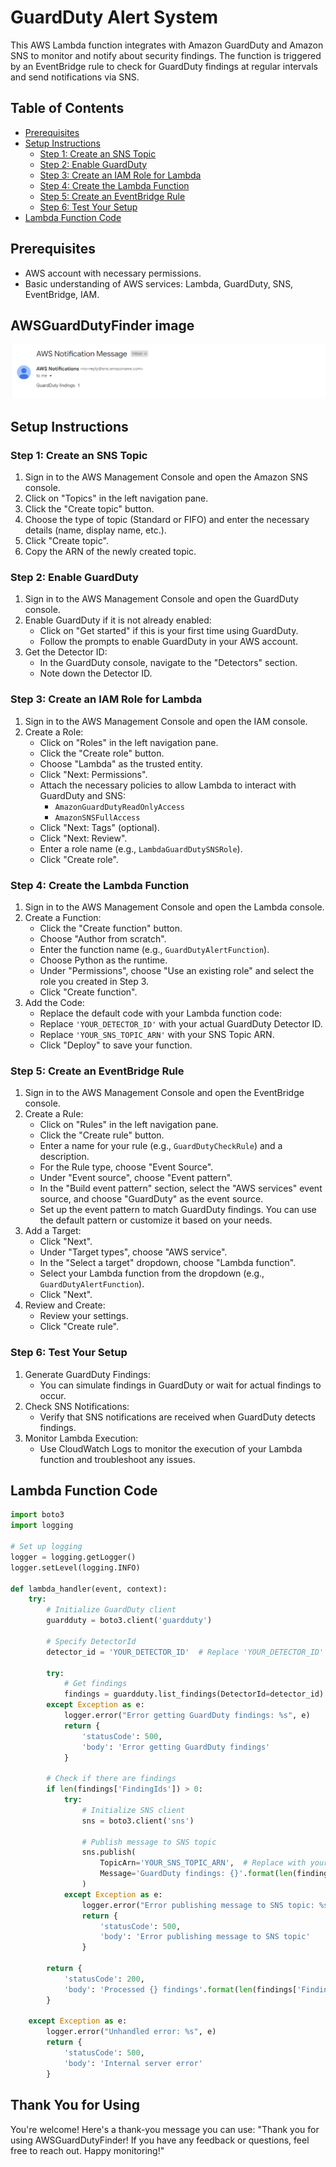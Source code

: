 # GuardDuty Alert System

This AWS Lambda function integrates with Amazon GuardDuty and Amazon SNS to monitor and notify about security findings. The function is triggered by an EventBridge rule to check for GuardDuty findings at regular intervals and send notifications via SNS.

## Table of Contents

- [Prerequisites](#prerequisites)
- [Setup Instructions](#setup-instructions)
  - [Step 1: Create an SNS Topic](#step-1-create-an-sns-topic)
  - [Step 2: Enable GuardDuty](#step-2-enable-guardduty)
  - [Step 3: Create an IAM Role for Lambda](#step-3-create-an-iam-role-for-lambda)
  - [Step 4: Create the Lambda Function](#step-4-create-the-lambda-function)
  - [Step 5: Create an EventBridge Rule](#step-5-create-an-eventbridge-rule)
  - [Step 6: Test Your Setup](#step-6-test-your-setup)
- [Lambda Function Code](#lambda-function-code)

## Prerequisites

- AWS account with necessary permissions.
- Basic understanding of AWS services: Lambda, GuardDuty, SNS, EventBridge, IAM.

## AWSGuardDutyFinder image
![DorkHunter image](AWSGuardDutyFinder.png)

## Setup Instructions

### Step 1: Create an SNS Topic

1. Sign in to the AWS Management Console and open the Amazon SNS console.
2. Click on "Topics" in the left navigation pane.
3. Click the "Create topic" button.
4. Choose the type of topic (Standard or FIFO) and enter the necessary details (name, display name, etc.).
5. Click "Create topic".
6. Copy the ARN of the newly created topic.

### Step 2: Enable GuardDuty

1. Sign in to the AWS Management Console and open the GuardDuty console.
2. Enable GuardDuty if it is not already enabled:
   - Click on "Get started" if this is your first time using GuardDuty.
   - Follow the prompts to enable GuardDuty in your AWS account.
3. Get the Detector ID:
   - In the GuardDuty console, navigate to the "Detectors" section.
   - Note down the Detector ID.

### Step 3: Create an IAM Role for Lambda

1. Sign in to the AWS Management Console and open the IAM console.
2. Create a Role:
   - Click on "Roles" in the left navigation pane.
   - Click the "Create role" button.
   - Choose "Lambda" as the trusted entity.
   - Click "Next: Permissions".
   - Attach the necessary policies to allow Lambda to interact with GuardDuty and SNS:
     - `AmazonGuardDutyReadOnlyAccess`
     - `AmazonSNSFullAccess`
   - Click "Next: Tags" (optional).
   - Click "Next: Review".
   - Enter a role name (e.g., `LambdaGuardDutySNSRole`).
   - Click "Create role".

### Step 4: Create the Lambda Function

1. Sign in to the AWS Management Console and open the Lambda console.
2. Create a Function:
   - Click the "Create function" button.
   - Choose "Author from scratch".
   - Enter the function name (e.g., `GuardDutyAlertFunction`).
   - Choose Python as the runtime.
   - Under "Permissions", choose "Use an existing role" and select the role you created in Step 3.
   - Click "Create function".
3. Add the Code:
   - Replace the default code with your Lambda function code:
   - Replace `'YOUR_DETECTOR_ID'` with your actual GuardDuty Detector ID.
   - Replace `'YOUR_SNS_TOPIC_ARN'` with your SNS Topic ARN.
   - Click "Deploy" to save your function.

### Step 5: Create an EventBridge Rule

1. Sign in to the AWS Management Console and open the EventBridge console.
2. Create a Rule:
   - Click on "Rules" in the left navigation pane.
   - Click the "Create rule" button.
   - Enter a name for your rule (e.g., `GuardDutyCheckRule`) and a description.
   - For the Rule type, choose "Event Source".
   - Under "Event source", choose "Event pattern".
   - In the "Build event pattern" section, select the "AWS services" event source, and choose "GuardDuty" as the event source.
   - Set up the event pattern to match GuardDuty findings. You can use the default pattern or customize it based on your needs.
3. Add a Target:
   - Click "Next".
   - Under "Target types", choose "AWS service".
   - In the "Select a target" dropdown, choose "Lambda function".
   - Select your Lambda function from the dropdown (e.g., `GuardDutyAlertFunction`).
   - Click "Next".
4. Review and Create:
   - Review your settings.
   - Click "Create rule".

### Step 6: Test Your Setup

1. Generate GuardDuty Findings:
   - You can simulate findings in GuardDuty or wait for actual findings to occur.
2. Check SNS Notifications:
   - Verify that SNS notifications are received when GuardDuty detects findings.
3. Monitor Lambda Execution:
   - Use CloudWatch Logs to monitor the execution of your Lambda function and troubleshoot any issues.

## Lambda Function Code

```python
import boto3
import logging

# Set up logging
logger = logging.getLogger()
logger.setLevel(logging.INFO)

def lambda_handler(event, context):
    try:
        # Initialize GuardDuty client
        guardduty = boto3.client('guardduty')
        
        # Specify DetectorId
        detector_id = 'YOUR_DETECTOR_ID'  # Replace 'YOUR_DETECTOR_ID' with your actual detector ID
        
        try:
            # Get findings
            findings = guardduty.list_findings(DetectorId=detector_id)
        except Exception as e:
            logger.error("Error getting GuardDuty findings: %s", e)
            return {
                'statusCode': 500,
                'body': 'Error getting GuardDuty findings'
            }
        
        # Check if there are findings
        if len(findings['FindingIds']) > 0:
            try:
                # Initialize SNS client
                sns = boto3.client('sns')
                
                # Publish message to SNS topic
                sns.publish(
                    TopicArn='YOUR_SNS_TOPIC_ARN',  # Replace with your SNS Topic ARN
                    Message='GuardDuty findings: {}'.format(len(findings['FindingIds']))
                )
            except Exception as e:
                logger.error("Error publishing message to SNS topic: %s", e)
                return {
                    'statusCode': 500,
                    'body': 'Error publishing message to SNS topic'
                }
        
        return {
            'statusCode': 200,
            'body': 'Processed {} findings'.format(len(findings['FindingIds']))
        }

    except Exception as e:
        logger.error("Unhandled error: %s", e)
        return {
            'statusCode': 500,
            'body': 'Internal server error'
        }
```

## Thank You for Using

You're welcome! Here's a thank-you message you can use:
"Thank you for using AWSGuardDutyFinder! If you have any feedback or questions, feel free to reach out. Happy monitoring!"
